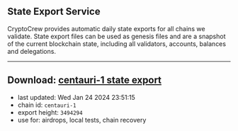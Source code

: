 ## State Export Service
CryptoCrew provides automatic daily state exports for all chains we validate. State export files can be used as genesis files and are a snapshot of the current blockchain state, including all validators, accounts, balances and delegations.

---
**Download: [centauri-1 state export](https://dl.ccvalidators.com/SERVICE/composable/centauri-1_export_3494294.json)**
---

- last updated: Wed Jan 24 2024 23:51:15
- chain id: `centauri-1`
- export height: `3494294`
- use for: airdrops, local tests, chain recovery
